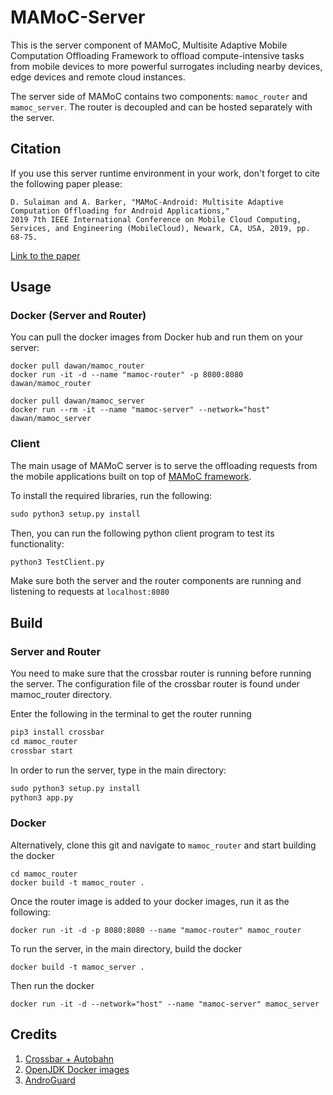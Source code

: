 # MAMoC-Server
This is the server component of MAMoC, Multisite Adaptive Mobile Computation Offloading Framework to offload compute-intensive tasks from mobile devices to more powerful surrogates including nearby devices, edge devices and remote cloud instances.

The server side of MAMoC contains two components: `mamoc_router` and `mamoc_server`. The router is decoupled and can be hosted separately with the server.

## Citation
If you use this server runtime environment in your work, don't forget to cite the following paper please:
```
D. Sulaiman and A. Barker, "MAMoC-Android: Multisite Adaptive Computation Offloading for Android Applications," 
2019 7th IEEE International Conference on Mobile Cloud Computing, Services, and Engineering (MobileCloud), Newark, CA, USA, 2019, pp. 68-75.
```
[Link to the paper](https://ieeexplore.ieee.org/document/8710699)

## Usage

### Docker (Server and Router)
You can pull the docker images from Docker hub and run them on your server:
```
docker pull dawan/mamoc_router
docker run -it -d --name "mamoc-router" -p 8080:8080 dawan/mamoc_router

docker pull dawan/mamoc_server
docker run --rm -it --name "mamoc-server" --network="host" dawan/mamoc_server
```

### Client
The main usage of MAMoC server is to serve the offloading requests from the mobile applications built on top of [MAMoC framework](https://github.com/dawand/MAMoC-Android).

To install the required libraries, run the following:

```python
sudo python3 setup.py install
```

Then, you can run the following python client program to test its functionality:

```python
python3 TestClient.py
```

Make sure both the server and the router components are running and listening to requests at `localhost:8080`

## Build
### Server and Router
You need to make sure that the crossbar router is running before running the server. The configuration file of the crossbar router is found under mamoc_router directory.

Enter the following in the terminal to get the router running
```python
pip3 install crossbar
cd mamoc_router
crossbar start
```

In order to run the server, type in the main directory: 
```python
sudo python3 setup.py install
python3 app.py
```

### Docker
Alternatively, clone this git and navigate to `mamoc_router` and start building the docker
``` 
cd mamoc_router
docker build -t mamoc_router .
```

Once the router image is added to your docker images, run it as the following:

```
docker run -it -d -p 8080:8080 --name "mamoc-router" mamoc_router
```

To run the server, in the main directory, build the docker

```
docker build -t mamoc_server .
```

Then run the docker

```
docker run -it -d --network="host" --name "mamoc-server" mamoc_server
```

## Credits
1. [Crossbar + Autobahn](https://crossbar.io/autobahn/)
2. [OpenJDK Docker images](https://hub.docker.com/_/openjdk/)
3. [AndroGuard](https://github.com/androguard/androguard)